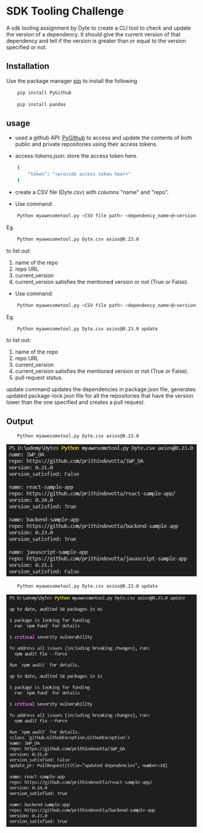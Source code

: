 # SDK Tooling Challenge
A sdk tooling assignment by Dyte to create a CLI tool to check and update the version of a dependency. It should give the current version of that dependency and tell if the version is greater than or equal to the version specified or not. 
## Installation

Use the package manager [pip](https://pip.pypa.io/en/stable/) to install the following

```bash
    pip install PyGithub
```
```bash
    pip install pandas
```
## usage

* used a github API: [PyGithub](https://github.com/PyGithub/PyGithub) to access and update the contents of both public and private repositories using their access tokens. 

* access-tokens.json:
store the access token here.
```bash
    {
        "token": "<provide access token hear>"
    }
```
* create a CSV file (Dyte.csv) with columns "name" and "repo".

* Use command:
```bash
    Python myawesometool.py <CSV file path> <dependency_name>@<version> 
```
Eg.
```bash
    Python myawesometool.py Dyte.csv axios@0.23.0 
```

to list out:
1. name of the repo 
2. repo URL
3. current_version
4. current_version satisfies the mentioned version or not (True or False).

* Use command:
```bash
    Python myawesometool.py <CSV file path> <dependency_name>@<version> update
```
Eg.
```bash
    Python myawesometool.py Dyte.csv axios@0.23.0 update
```
to list out:
1. name of the repo 
2. repo URL
3. current_version
4. current_version satisfies the mentioned version or not (True or False).
5. pull request status.

update command updates the dependencies in package.json file, generates updated package-lock.json file for all the repositories that have the version lower than the one specified and creates a pull request.

## Output

```bash
    Python myawesometool.py Dyte.csv axios@0.23.0 
```
![output_1.png](output_1.png?raw=true "result")

```bash
    Python myawesometool.py Dyte.csv axios@0.23.0 update
```
![output_2.png](output_2.png?raw=true "result")